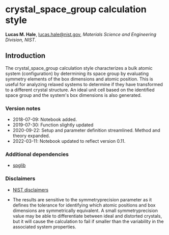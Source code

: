 # crystal_space_group calculation style

**Lucas M. Hale**, [lucas.hale@nist.gov](mailto:lucas.hale@nist.gov?Subject=ipr-demo), *Materials Science and Engineering Division, NIST*.

## Introduction

The crystal_space_group calculation style characterizes a bulk atomic system (configuration) by determining its space group by evaluating symmetry elements of the box dimensions and atomic position.  This is useful for analyzing relaxed systems to determine if they have transformed to a different crystal structure.  An ideal unit cell based on the identified space group and the system's box dimensions is also generated.

### Version notes

- 2018-07-09: Notebook added.
- 2019-07-30: Function slightly updated
- 2020-09-22: Setup and parameter definition streamlined. Method and theory expanded.
- 2022-03-11: Notebook updated to reflect version 0.11.

### Additional dependencies

- [spglib](https://atztogo.github.io/spglib/python-spglib.html)

### Disclaimers

- [NIST disclaimers](http://www.nist.gov/public_affairs/disclaimer.cfm)

- The results are sensitive to the symmetryprecision parameter as it defines the tolerance for identifying which atomic positions and box dimensions are symmetrically equivalent.  A small symmetryprecision value may be able to differentiate between ideal and distorted crystals, but it will cause the calculation to fail if smaller than the variability in the associated system properties.
